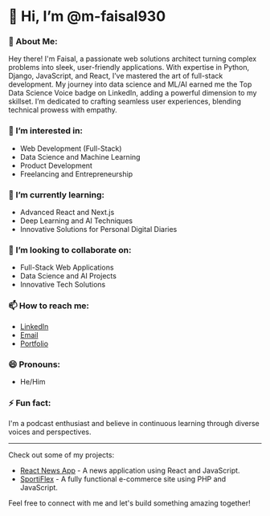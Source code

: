 # 👋 Hi, I’m @m-faisal930

### 🌟 About Me:
Hey there! I'm Faisal, a passionate web solutions architect turning complex problems into sleek, user-friendly applications. With expertise in Python, Django, JavaScript, and React, I’ve mastered the art of full-stack development. My journey into data science and ML/AI earned me the Top Data Science Voice badge on LinkedIn, adding a powerful dimension to my skillset. I’m dedicated to crafting seamless user experiences, blending technical prowess with empathy.

### 👀 I’m interested in:
- Web Development (Full-Stack)
- Data Science and Machine Learning
- Product Development
- Freelancing and Entrepreneurship

### 🌱 I’m currently learning:
- Advanced React and Next.js
- Deep Learning and AI Techniques
- Innovative Solutions for Personal Digital Diaries

### 💞️ I’m looking to collaborate on:
- Full-Stack Web Applications
- Data Science and AI Projects
- Innovative Tech Solutions

### 📫 How to reach me:
- [LinkedIn](https://www.linkedin.com/in/muhammad-faisal-open-to-work/)
- [Email](mailto:faisal.muhammad7363@gmail.com)
- [Portfolio](https://muhammadfaisal333.blogspot.com/)

### 😄 Pronouns:
- He/Him

### ⚡ Fun fact:
I'm a podcast enthusiast and believe in continuous learning through diverse voices and perspectives.

---

Check out some of my projects:
- [React News App](https://github.com/m-faisal930/React-NewsApp) - A news application using React and JavaScript.
- [SportiFlex](https://github.com/m-faisal930/SportiFlex) - A fully functional e-commerce site using PHP and JavaScript.

Feel free to connect with me and let's build something amazing together!

